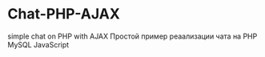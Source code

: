 # Chat-PHP-AJAX
simple chat on PHP with AJAX
Простой пример реаализации чата на PHP MySQL JavaScript
